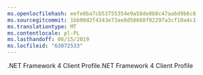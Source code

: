 ```yaml
---
ms.openlocfilehash: eefe0ba7cb53755354e9a58de8b8c47aa6d9b6c6
ms.sourcegitcommit: 1bb00d2f4343e73ae8d58668f02297a3cf10a4c1
ms.translationtype: MT
ms.contentlocale: pl-PL
ms.lasthandoff: 06/15/2019
ms.locfileid: "63872533"
---
```

<span data-ttu-id="4fe3d-101">.NET Framework 4 Client Profile</span><span class="sxs-lookup"><span data-stu-id="4fe3d-101">.NET Framework 4 Client Profile</span></span>